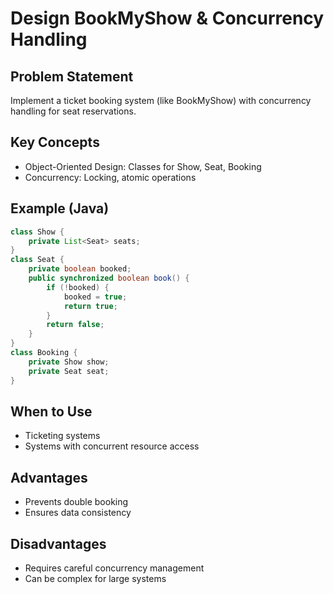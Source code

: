 # Design BookMyShow & Concurrency Handling

## Problem Statement

Implement a ticket booking system (like BookMyShow) with concurrency handling for seat reservations.

## Key Concepts

- Object-Oriented Design: Classes for Show, Seat, Booking
- Concurrency: Locking, atomic operations

## Example (Java)

```java
class Show {
    private List<Seat> seats;
}
class Seat {
    private boolean booked;
    public synchronized boolean book() {
        if (!booked) {
            booked = true;
            return true;
        }
        return false;
    }
}
class Booking {
    private Show show;
    private Seat seat;
}
```

## When to Use

- Ticketing systems
- Systems with concurrent resource access

## Advantages

- Prevents double booking
- Ensures data consistency

## Disadvantages

- Requires careful concurrency management
- Can be complex for large systems
